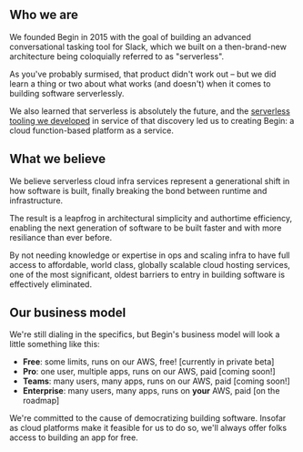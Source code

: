 ## Who we are

We founded Begin in 2015 with the goal of building an advanced conversational tasking tool for Slack, which we built on a then-brand-new architecture being coloquially referred to as "serverless".

As you've probably surmised, that product didn't work out – but we did learn a thing or two about what works (and doesn't) when it comes to building software serverlessly.

We also learned that serverless is absolutely the future, and the [serverless tooling we developed](https://arc.codes) in service of that discovery led us to creating Begin: a cloud function-based platform as a service.


## What we believe

We believe serverless cloud infra services represent a generational shift in how software is built, finally breaking the bond between runtime and infrastructure.

The result is a leapfrog in architectural simplicity and authortime efficiency, enabling the next generation of software to be built faster and with more resiliance than ever before.

By not needing knowledge or expertise in ops and scaling infra to have full access to affordable, world class, globally scalable cloud hosting services, one of the most significant, oldest barriers to entry in building software is effectively eliminated.


## Our business model

We're still dialing in the specifics, but Begin's business model will look a little something like this:

- **Free**: some limits, runs on our AWS, free! [currently in private beta]
- **Pro**: one user, multiple apps, runs on our AWS, paid [coming soon!]
- **Teams**: many users, many apps, runs on our AWS, paid [coming soon!]
- **Enterprise**: many users, many apps, runs on **your** AWS, paid [on the roadmap]

We're committed to the cause of democratizing building software. Insofar as cloud platforms make it feasible for us to do so, we'll always offer folks access to building an app for free.
